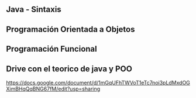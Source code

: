 ## Java - Sintaxis
## Programación Orientada a Objetos
## Programación Funcional


## Drive con el teorico de java y POO
https://docs.google.com/document/d/1mGqUFhTWVoT1eTc7noi3pLdMxdOGXimBHqQqBNG67fM/edit?usp=sharing
